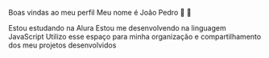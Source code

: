 Boas vindas ao meu perfil 
Meu nome é João Pedro :black_heart: 🤍

Estou estudando na Alura
Estou me desenvolvendo na linguagem JavaScript
Utilizo esse espaço para minha organização e compartilhamento dos meu projetos desenvolvidos
